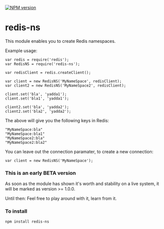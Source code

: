 [![NPM version](https://badge.fury.io/js/redis-ns.png)](http://badge.fury.io/js/redis-ns)

# redis-ns

This module enables you to create Redis namespaces.

Example usage:

	var redis = require('redis');
	var RedisNS = require('redis-ns');

	var redisClient = redis.createClient();

	var client = new RedisNS('MyNameSpace', redisClient);
	var client2 = new RedisNS('MyNameSpace2', redisClient);

	client.set('bla', 'yadda1');
	client.set('bla1', 'yadda1');

	client2.set('bla', 'yadda2');
	client2.set('bla2', 'yadda2');

The above will give you the following keys in Redis:

	"MyNameSpace:bla"
	"MyNameSpace:bla1"
	"MyNameSpace2:bla"
	"MyNameSpace2:bla2"

You can leave out the connection paramater, to create a new connection:

	var client = new RedisNS('MyNameSpace');


### This is an early BETA version

As soon as the module has shown it's worth and stability on a live system, it will be marked as version >= 1.0.0.

Until then: Feel free to play around with it, learn from it.

### To install

	npm install redis-ns

